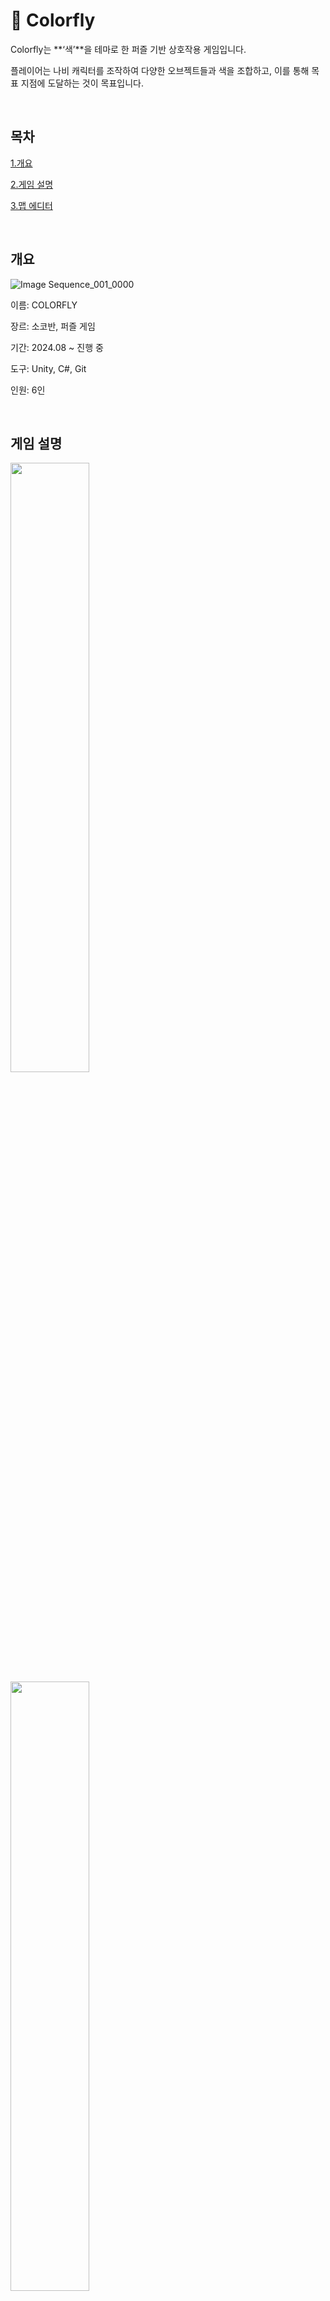 # 🎨 Colorfly

Colorfly는 **‘색’**을 테마로 한 퍼즐 기반 상호작용 게임입니다.

플레이어는 나비 캐릭터를 조작하여 다양한 오브젝트들과 색을 조합하고, 이를 통해 목표 지점에 도달하는 것이 목표입니다.

<br/>

## 목차
[1.개요](#개요)

[2.게임 설명](#게임-설명)

[3.맵 에디터](#맵-에디터)

<br/>

## 개요

![Image Sequence_001_0000](https://github.com/user-attachments/assets/8c076eff-a801-462e-b1b8-25af56e034ee)

이름: COLORFLY

장르: 소코반, 퍼즐 게임

기간: 2024.08 ~ 진행 중

도구: Unity, C#, Git

인원: 6인

<br/>

## 게임 설명
<img src="https://github.com/user-attachments/assets/bf25f842-51bc-482c-980b-06808302f174" width="50%" height="50%">
<img src="https://github.com/user-attachments/assets/81a4d79a-e606-4651-bee8-4a11de9b636d" width="50%" height="50%">

### 🧩 게임 소개

Colorfly는 단순한 이동 퍼즐이 아닌, 색의 조합과 상태 변화, 오브젝트 간 상호작용에 기반한 창의적인 색 퍼즐 게임입니다.

각 맵은 다양한 오브젝트들로 구성되어 있으며, 이들을 이해하고 활용해 정답에 도달해야 합니다.
<br/><br/>


### 🎮 주요 시스템
**플레이어 조작**

+ 방향키로 상하좌우 인접한 칸으로 이동할 수 있습니다. 

+ Z 키를 이용해 이전 턴으로 되돌릴 수 있습니다.

<br/>


**색 변화 메커니즘:**

+ 물감: 오브젝트와 결합해 색을 바꿀 수 있습니다.

+ 브러쉬: 색을 혼합할 수 있습니다.

+ 스펀지: 색을 제거할 수 있습니다.

+ 팔레트: 색을 저장해두고 필요할 때 꺼내 쓸 수 있습니다.

<br/>

**상태 변화 및 물리적 상호작용:**

+ 아크릴: 오브젝트를 코팅 상태로 만들어 밀 수 있게 합니다.

+ 나무 망치: 코팅 상태를 제거합니다.

+ 브러쉬: 플레이어와 상호작용시 색 혼합 준비 상태로 바뀝니다.

+ 트레일 브러쉬: 지나가는 길에 자신과 같은 색의 색타일을 배치합니다.

+ 색모래: 일정 턴수 동안 색을 바꿉니다.

<br/>

**조건부 지형 요소:**

+ 색타일: 같은 색일 때만 위로 올라갈 수 있습니다.

+ 필터: 같은 색일 때만 통과할 수 있는 필터 오브젝트는 칸과 칸 사이에 존재합니다.

<br/>

**기타 오브젝트**
+ 자물쇠: 정해진 3개의 스탬프를 순서대로 밟으면 해제되는 벽입니다.

+ 스탬프: 같은 색일때 밟을 시 상호작용합니다.

<br/>

### 🗺️ 맵 예시
<br/><br/>

## 맵 에디터
만들어진 맵을 플레이하는 것 뿐만 아니라 유저가 직접 맵을 제작하고 플레이할 수도 있습니다.

#### 에디터 모드
+ 펜: 오브젝트를 배치할 수 있습니다.

+ 지우개: 오브젝트를 제거합니다.

+ 선택: 오브젝트를 선택해 세부 옵션을 설정합니다



